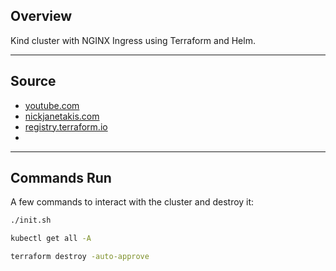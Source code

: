 ## Overview

Kind cluster with NGINX Ingress using Terraform and Helm.

---

## Source

- [youtube.com](https://www.youtube.com/watch?v=Nm2c9xvGMpU)
- [nickjanetakis.com](https://nickjanetakis.com/blog/configuring-a-kind-cluster-with-nginx-ingress-using-terraform-and-helm)
- [registry.terraform.io](https://registry.terraform.io/providers/tehcyx/kind/latest)
-

---

## Commands Run

A few commands to interact with the cluster and destroy it:

```sh
./init.sh

kubectl get all -A

terraform destroy -auto-approve
```
